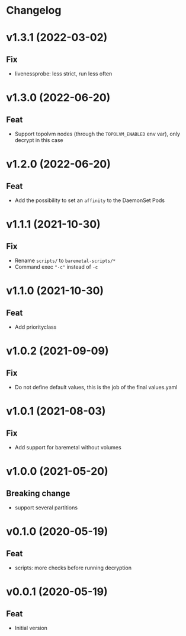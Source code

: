 # Changelog

# v1.3.1 (2022-03-02)
## Fix
- livenessprobe: less strict, run less often

# v1.3.0 (2022-06-20)
## Feat
- Support topolvm nodes (through the `TOPOLVM_ENABLED` env var), only decrypt in this case

# v1.2.0 (2022-06-20)
## Feat
- Add the possibility to set an `affinity` to the DaemonSet Pods

# v1.1.1 (2021-10-30)
## Fix
- Rename `scripts/` to `baremetal-scripts/*`
- Command exec `"-c"` instead of `-c`

# v1.1.0 (2021-10-30)
## Feat
- Add priorityclass

# v1.0.2 (2021-09-09)
## Fix
- Do not define default values, this is the job of the final values.yaml

# v1.0.1 (2021-08-03)
## Fix
- Add support for baremetal without volumes

# v1.0.0 (2021-05-20)
## Breaking change
- support several partitions

# v0.1.0 (2020-05-19)
## Feat
- scripts: more checks before running decryption

# v0.0.1 (2020-05-19)
## Feat
- Initial version
